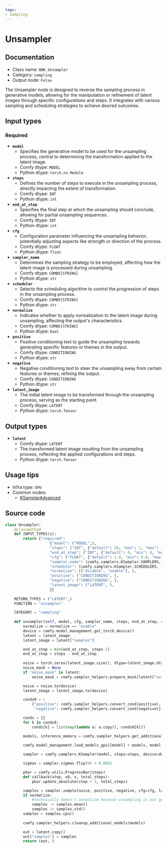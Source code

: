 ```yaml
---
tags:
- Sampling
---
```


# Unsampler
## Documentation
- Class name: `BNK_Unsampler`
- Category: `sampling`
- Output node: `False`

The Unsampler node is designed to reverse the sampling process in generative models, allowing for the manipulation or refinement of latent images through specific configurations and steps. It integrates with various sampling and scheduling strategies to achieve desired outcomes.
## Input types
### Required
- **`model`**
    - Specifies the generative model to be used for the unsampling process, central to determining the transformation applied to the latent image.
    - Comfy dtype: `MODEL`
    - Python dtype: `torch.nn.Module`
- **`steps`**
    - Defines the number of steps to execute in the unsampling process, directly impacting the extent of transformation.
    - Comfy dtype: `INT`
    - Python dtype: `int`
- **`end_at_step`**
    - Specifies the final step at which the unsampling should conclude, allowing for partial unsampling sequences.
    - Comfy dtype: `INT`
    - Python dtype: `int`
- **`cfg`**
    - Configuration parameter influencing the unsampling behavior, potentially adjusting aspects like strength or direction of the process.
    - Comfy dtype: `FLOAT`
    - Python dtype: `float`
- **`sampler_name`**
    - Determines the sampling strategy to be employed, affecting how the latent image is processed during unsampling.
    - Comfy dtype: `COMBO[STRING]`
    - Python dtype: `str`
- **`scheduler`**
    - Selects the scheduling algorithm to control the progression of steps in the unsampling process.
    - Comfy dtype: `COMBO[STRING]`
    - Python dtype: `str`
- **`normalize`**
    - Indicates whether to apply normalization to the latent image during unsampling, affecting the output's characteristics.
    - Comfy dtype: `COMBO[STRING]`
    - Python dtype: `bool`
- **`positive`**
    - Positive conditioning text to guide the unsampling towards generating specific features or themes in the output.
    - Comfy dtype: `CONDITIONING`
    - Python dtype: `str`
- **`negative`**
    - Negative conditioning text to steer the unsampling away from certain features or themes, refining the output.
    - Comfy dtype: `CONDITIONING`
    - Python dtype: `str`
- **`latent_image`**
    - The initial latent image to be transformed through the unsampling process, serving as the starting point.
    - Comfy dtype: `LATENT`
    - Python dtype: `torch.Tensor`
## Output types
- **`latent`**
    - Comfy dtype: `LATENT`
    - The transformed latent image resulting from the unsampling process, reflecting the applied configurations and steps.
    - Python dtype: `torch.Tensor`
## Usage tips
- Infra type: `GPU`
- Common nodes:
    - [KSamplerAdvanced](../../Comfy/Nodes/KSamplerAdvanced.md)



## Source code
```python
class Unsampler:
    @classmethod
    def INPUT_TYPES(s):
        return {"required":
                    {"model": ("MODEL",),
                    "steps": ("INT", {"default": 20, "min": 1, "max": 10000}),
                    "end_at_step": ("INT", {"default": 0, "min": 0, "max": 10000}),
                    "cfg": ("FLOAT", {"default": 1.0, "min": 0.0, "max": 100.0}),
                    "sampler_name": (comfy.samplers.KSampler.SAMPLERS, ),
                    "scheduler": (comfy.samplers.KSampler.SCHEDULERS, ),
                    "normalize": (["disable", "enable"], ),
                    "positive": ("CONDITIONING", ),
                    "negative": ("CONDITIONING", ),
                    "latent_image": ("LATENT", ),
                    }}
    
    RETURN_TYPES = ("LATENT",)
    FUNCTION = "unsampler"

    CATEGORY = "sampling"
        
    def unsampler(self, model, cfg, sampler_name, steps, end_at_step, scheduler, normalize, positive, negative, latent_image):
        normalize = normalize == "enable"
        device = comfy.model_management.get_torch_device()
        latent = latent_image
        latent_image = latent["samples"]

        end_at_step = min(end_at_step, steps-1)
        end_at_step = steps - end_at_step
        
        noise = torch.zeros(latent_image.size(), dtype=latent_image.dtype, layout=latent_image.layout, device="cpu")
        noise_mask = None
        if "noise_mask" in latent:
            noise_mask = comfy.sampler_helpers.prepare_mask(latent["noise_mask"], noise.shape, device)

        noise = noise.to(device)
        latent_image = latent_image.to(device)

        conds0 = \
            {"positive": comfy.sampler_helpers.convert_cond(positive),
             "negative": comfy.sampler_helpers.convert_cond(negative)}

        conds = {}
        for k in conds0:
            conds[k] = list(map(lambda a: a.copy(), conds0[k]))

        models, inference_memory = comfy.sampler_helpers.get_additional_models(conds, model.model_dtype())
        
        comfy.model_management.load_models_gpu([model] + models, model.memory_required(noise.shape) + inference_memory)

        sampler = comfy.samplers.KSampler(model, steps=steps, device=device, sampler=sampler_name, scheduler=scheduler, denoise=1.0, model_options=model.model_options)

        sigmas = sampler.sigmas.flip(0) + 0.0001

        pbar = comfy.utils.ProgressBar(steps)
        def callback(step, x0, x, total_steps):
            pbar.update_absolute(step + 1, total_steps)

        samples = sampler.sample(noise, positive, negative, cfg=cfg, latent_image=latent_image, force_full_denoise=False, denoise_mask=noise_mask, sigmas=sigmas, start_step=0, last_step=end_at_step, callback=callback)
        if normalize:
            #technically doesn't normalize because unsampling is not guaranteed to end at a std given by the schedule
            samples -= samples.mean()
            samples /= samples.std()
        samples = samples.cpu()
        
        comfy.sampler_helpers.cleanup_additional_models(models)

        out = latent.copy()
        out["samples"] = samples
        return (out, )

```
